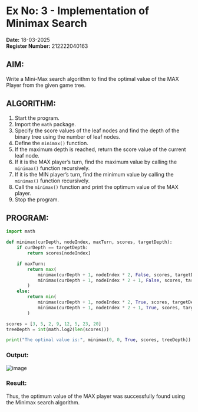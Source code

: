 # Ex No: 3 - Implementation of Minimax Search

**Date:** 18-03-2025  
**Register Number:** 212222040163  

## AIM:
Write a Mini-Max search algorithm to find the optimal value of the MAX Player from the given game tree.

## ALGORITHM:
1. Start the program.  
2. Import the `math` package.  
3. Specify the score values of the leaf nodes and find the depth of the binary tree using the number of leaf nodes.  
4. Define the `minimax()` function.  
5. If the maximum depth is reached, return the score value of the current leaf node.  
6. If it is the MAX player’s turn, find the maximum value by calling the `minimax()` function recursively.  
7. If it is the MIN player’s turn, find the minimum value by calling the `minimax()` function recursively.  
8. Call the `minimax()` function and print the optimum value of the MAX player.  
9. Stop the program.

## PROGRAM:
```python
import math

def minimax(curDepth, nodeIndex, maxTurn, scores, targetDepth):
    if curDepth == targetDepth:
        return scores[nodeIndex]

    if maxTurn:
        return max(
            minimax(curDepth + 1, nodeIndex * 2, False, scores, targetDepth),
            minimax(curDepth + 1, nodeIndex * 2 + 1, False, scores, targetDepth)
        )
    else:
        return min(
            minimax(curDepth + 1, nodeIndex * 2, True, scores, targetDepth),
            minimax(curDepth + 1, nodeIndex * 2 + 1, True, scores, targetDepth)
        )

scores = [3, 5, 2, 9, 12, 5, 23, 20]
treeDepth = int(math.log2(len(scores))) 

print("The optimal value is:", minimax(0, 0, True, scores, treeDepth))
```

### Output:
![image](https://github.com/user-attachments/assets/765cb41b-2844-46dc-9845-2c45f7f1c2f3)

### Result:
Thus, the optimum value of the MAX player was successfully found using the Minimax search algorithm.
